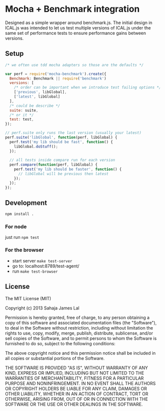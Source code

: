 # Mocha + Benchmark integration

Designed as a simple wrapper around benchmark.js.
The initial design in ICAL.js was intended to let us test multiple
versions of ICAL.js under the same set of performance tests to ensure
performance gains between versions.

## Setup

```js
/* we often use tdd mocha adapters so those are the defaults */

var perf = require('mocha-benchmark').create({
  Benchmark: Benchmark || require('benchmark')
  versions: [
    /* order can be important when we introduce test failing options */
    ['previous', libGlobal],
    ['latest', libGlobal]
  ],
  /* could be describe */
  suite: suite,
  /* or it */
  test: test,
});

// perf.suite only runs the last version (usually your latest)
perf.suite('libGlobal', function(perf, libGlobal) {
  perf.test('my lib should be fast', function() {
    libGlobal.doStuff();
  });
  
  // all tests inside compare run for each version
  perf.compare(function(perf, libGlobal) {
    perf.test('my lib should be faster', function() {
      // libGlobal will be previous then latest
    });
  });
});
```

## Development

```sh
npm install .
```

### For node

just run `npm test`

### For the browser

 - start server `make test-server`
 - go to: localhost:8789/test-agent/
 - run `make test-browser` 
 
## License

The MIT License (MIT)

Copyright (c) 2013 Sahaja James Lal

Permission is hereby granted, free of charge, to any person obtaining a copy
of this software and associated documentation files (the "Software"), to deal
in the Software without restriction, including without limitation the rights
to use, copy, modify, merge, publish, distribute, sublicense, and/or sell
copies of the Software, and to permit persons to whom the Software is
furnished to do so, subject to the following conditions:

The above copyright notice and this permission notice shall be included in
all copies or substantial portions of the Software.

THE SOFTWARE IS PROVIDED "AS IS", WITHOUT WARRANTY OF ANY KIND, EXPRESS OR
IMPLIED, INCLUDING BUT NOT LIMITED TO THE WARRANTIES OF MERCHANTABILITY,
FITNESS FOR A PARTICULAR PURPOSE AND NONINFRINGEMENT. IN NO EVENT SHALL THE
AUTHORS OR COPYRIGHT HOLDERS BE LIABLE FOR ANY CLAIM, DAMAGES OR OTHER
LIABILITY, WHETHER IN AN ACTION OF CONTRACT, TORT OR OTHERWISE, ARISING FROM,
OUT OF OR IN CONNECTION WITH THE SOFTWARE OR THE USE OR OTHER DEALINGS IN
THE SOFTWARE.
